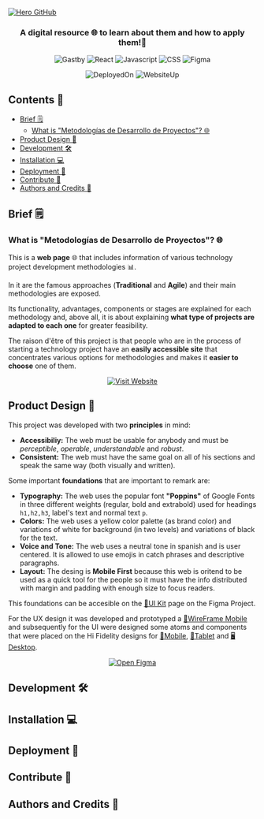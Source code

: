 <a href="https://ruben35.github.io/Development-Methodologies-Web/">

  ![Hero GitHub](https://user-images.githubusercontent.com/30848819/184420899-ec26f2fd-c305-4dd0-a609-779fa30a9a50.svg)

</a>

<h3 align="center">A digital resource 🌐 to learn about them and how to apply them!🧩</h3>

<div align="center">

![Gastby](https://img.shields.io/badge/Gatsby-663399?style=for-the-badge&logo=gatsby&logoColor=white)
![React](https://img.shields.io/badge/React-20232A?style=for-the-badge&logo=react&logoColor=61DAFB)
![Javascript](https://img.shields.io/badge/JavaScript-F7DF1E?style=for-the-badge&logo=JavaScript&logoColor=white)
![CSS](https://img.shields.io/badge/CSS-239120?&style=for-the-badge&logo=css3&logoColor=white)
![Figma](https://img.shields.io/badge/Figma-F24E1E?style=for-the-badge&logo=figma&logoColor=white)

</div>

<div align="center">

![DeployedOn](https://badgen.net/badge/Deployed%20On/GitHub%20Pages/blue?icon=github)
![WebsiteUp](https://img.shields.io/website.svg?down_color=red&down_message=down&up_color=green&up_message=up&url=https%3A%2F%2Fruben35.github.io%2FDevelopment-Methodologies-Web%2F)

</div>




<h2>Contents 📑</h3>

- [Brief 🗒️](#brief-️)
  - [What is "Metodologías de Desarrollo de Proyectos"? 🌐](#what-is-metodologías-de-desarrollo-de-proyectos-)
- [Product Design 🧩](#product-design-)
- [Development 🛠️](#development-️)
- [Installation 💻](#installation-)
- [Deployment 🚀](#deployment-)
- [Contribute 🎈](#contribute-)
- [Authors and Credits 📖](#authors-and-credits-)

## Brief 🗒️
### What is "Metodologías de Desarrollo de Proyectos"? 🌐

This is a **web page** 🌐 that includes information of various technology project development methodologies 📊.

In it are the famous approaches (**Traditional** and **Agile**) and their main methodologies are exposed.

Its functionality, advantages, components or stages are explained for each methodology and, above all, it is about explaining **what type of projects are adapted to each one** for greater feasibility.

The raison d'être of this project is that people who are in the process of starting a technology project have an **easily accessible site** that concentrates various options for methodologies and makes it **easier to choose** one of them.

<div align="center">

[![Visit Website](https://user-images.githubusercontent.com/30848819/184499201-099b4203-8653-4a6f-a31a-a66dab47ea4c.svg)](https://ruben35.github.io/Development-Methodologies-Web/)

</div>

## Product Design 🧩 

This project was developed with two **principles** in mind:
- **Accessibiliy:** The web must be usable for anybody and must be *perceptible*, *operable*, *understandable* and *robust*.
- **Consistent:** The web must have the same goal on all of his sections and speak the same way (both visually and written).
   
Some important **foundations** that are important to remark are:
- **Typography:** The web uses the popular font **"Poppins"** of Google Fonts in three different weights (regular, bold and extrabold) used for headings `h1,h2,h3`, label's text and normal text `p`.
- **Colors:** The web uses a yellow color palette (as brand color) and variations of white for background (in two levels) and variations of black for the text.
- **Voice and Tone:** The web uses a neutral tone in spanish and is user centered. It is allowed to use emojis in catch phrases and descriptive paragraphs.
- **Layout:** The desing is **Mobile First** because this web is oritend to be used as a quick tool for the people so it must have the info distributed with margin and padding with enough size to focus readers. 

This foundations can be accesible on the [🧩UI Kit](https://www.figma.com/file/xCcXr7QB0ToLkBs1AKOX5N/Project-Methodologies?node-id=16%3A197) page on the Figma Project.

For the UX design it was developed and prototyped a [📝WireFrame Mobile](https://www.figma.com/file/xCcXr7QB0ToLkBs1AKOX5N/Project-Methodologies?node-id=0%3A1) and subsequently for the UI were designed some atoms and components that were placed on the Hi Fidelity designs for [📱Mobile](https://www.figma.com/file/xCcXr7QB0ToLkBs1AKOX5N/Project-Methodologies?node-id=22%3A145), [📳Tablet](https://www.figma.com/file/xCcXr7QB0ToLkBs1AKOX5N/Project-Methodologies?node-id=39%3A327) and [🖥️Desktop](https://www.figma.com/file/xCcXr7QB0ToLkBs1AKOX5N/Project-Methodologies?node-id=68%3A688).

<div align="center">

  [![Open Figma](https://user-images.githubusercontent.com/30848819/184499203-9bef0687-5a4f-45e2-8cd5-74973b0e9984.svg)](https://www.figma.com/file/xCcXr7QB0ToLkBs1AKOX5N/Project-Methodologies)
  
</div>

## Development 🛠️

## Installation 💻

## Deployment 🚀

## Contribute 🎈

## Authors and Credits 📖

